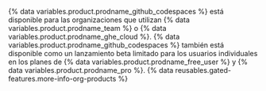 {% data variables.product.prodname_github_codespaces %} está disponible para las organizaciones que utilizan {% data variables.product.prodname_team %} o {% data variables.product.prodname_ghe_cloud %}. {% data variables.product.prodname_github_codespaces %} también está disponible como un lanzamiento beta limitado para los usuarios individuales en los planes de {% data variables.product.prodname_free_user %} y {% data variables.product.prodname_pro %}. {% data reusables.gated-features.more-info-org-products %}
